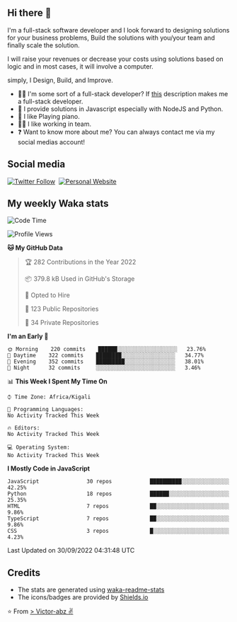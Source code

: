 ## Hi there 👋
I'm a full-stack software developer and I look forward to designing solutions for your business problems, Build the solutions with you/your team and finally scale the solution.

I will raise your revenues or decrease your costs using solutions based on logic and in most cases, it will involve a computer.

simply, I Design, Build, and Improve.

- 👨‍💻 I'm some sort of a full-stack developer? If [this](https://www.w3schools.com/whatis/whatis_fullstack.asp) description makes me a full-stack developer.
- 🌱 I provide solutions in Javascript especially with NodeJS and Python. 
- 🎹 I like Playing piano.
- 👯‍♀️ I like working in team.
- ❓ Want to know more about me? You can always contact me via my social medias account!

## Social media
[![Twitter Follow](https://img.shields.io/twitter/follow/vicky_abz?color=%231DA1F2&label=Twitter&style=for-the-badge&logo=twitter&logoColor=ffffff)](https://twitter.com/vicky_abz)
‎‎ [![Personal Website](https://img.shields.io/static/v1?label=visit&message=victor-abz.com&color=%235F021F&style=for-the-badge)](https://victor-abz.com/)

## My weekly Waka stats
<!--START_SECTION:waka-->
![Code Time](http://img.shields.io/badge/Code%20Time-819%20hrs%2039%20mins-blue)

![Profile Views](http://img.shields.io/badge/Profile%20Views-2-blue)

**🐱 My GitHub Data** 

> 🏆 282 Contributions in the Year 2022
 > 
> 📦 379.8 kB Used in GitHub's Storage 
 > 
> 💼 Opted to Hire
 > 
> 📜 123 Public Repositories 
 > 
> 🔑 34 Private Repositories  
 > 
**I'm an Early 🐤** 

```text
🌞 Morning    220 commits    ██████░░░░░░░░░░░░░░░░░░░   23.76% 
🌆 Daytime    322 commits    ████████░░░░░░░░░░░░░░░░░   34.77% 
🌃 Evening    352 commits    █████████░░░░░░░░░░░░░░░░   38.01% 
🌙 Night      32 commits     ░░░░░░░░░░░░░░░░░░░░░░░░░   3.46%

```


📊 **This Week I Spent My Time On** 

```text
⌚︎ Time Zone: Africa/Kigali

💬 Programming Languages: 
No Activity Tracked This Week

🔥 Editors: 
No Activity Tracked This Week

💻 Operating System: 
No Activity Tracked This Week

```

**I Mostly Code in JavaScript** 

```text
JavaScript               30 repos            ██████████░░░░░░░░░░░░░░░   42.25% 
Python                   18 repos            ██████░░░░░░░░░░░░░░░░░░░   25.35% 
HTML                     7 repos             ██░░░░░░░░░░░░░░░░░░░░░░░   9.86% 
TypeScript               7 repos             ██░░░░░░░░░░░░░░░░░░░░░░░   9.86% 
CSS                      3 repos             █░░░░░░░░░░░░░░░░░░░░░░░░   4.23%

```



 Last Updated on 30/09/2022 04:31:48 UTC
<!--END_SECTION:waka-->

## Credits
- The stats are generated using [waka-readme-stats](https://github.com/anmol098/waka-readme-stats)
- The icons/badges are provided by [Shields.io](https://shields.io/)

⭐️ From [> Victor-abz ✌](https://victor-abz.com/)
